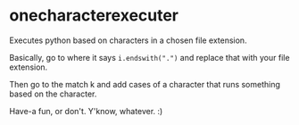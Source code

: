 # onecharacterexecuter
Executes python based on characters in a chosen file extension.

Basically, go to where it says `i.endswith(".")` and replace that with your file extension.

Then go to the match k and add cases of a character that runs something based on the character.

Have-a fun, or don't. Y'know, whatever. :)
